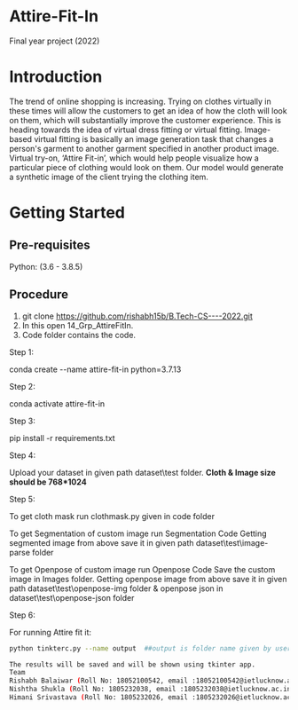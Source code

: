 # Attire-Fit-In
Final year project (2022)


# Introduction
The trend of online shopping is increasing. Trying on clothes virtually in these times will allow the customers to get an idea of how the cloth will look on them, which will substantially improve the customer experience. This is heading towards the idea of virtual dress fitting or virtual fitting. Image-based virtual fitting is basically an image generation task that changes a person's garment to another garment specified in another product image.
Virtual try-on, ‘Attire Fit-in’, which would help people visualize how a particular piece of clothing would look on them. Our model would generate a synthetic image of the client trying the clothing item.

# Getting Started
## Pre-requisites
Python: (3.6 - 3.8.5)

## Procedure
1. git clone https://github.com/rishabh15b/B.Tech-CS----2022.git
2. In this open 14_Grp_AttireFitIn.
3. Code folder contains the code.

Step 1:

conda create --name attire-fit-in python=3.7.13

Step 2:

conda activate attire-fit-in

Step 3:

pip install -r requirements.txt

Step 4:

Upload your dataset in given path dataset\test folder.
 **Cloth & Image size should be 768*1024** 

Step 5:

To get cloth mask run clothmask.py given in code folder

To get Segmentation of custom image run Segmentation Code Getting segmented image from above save it in given path dataset\test\image-parse folder

To get Openpose of custom image run Openpose Code Save the custom image in Images folder. Getting openpose image from above save it in given path dataset\test\openpose-img folder & openpose json in dataset\test\openpose-json folder

Step 6:

For running Attire fit it:
```bash 
python tinkterc.py --name output  ##output is folder name given by user where results are saved. 

The results will be saved and will be shown using tkinter app.
Team
Rishabh Balaiwar (Roll No: 18052100542, email :18052100542@ietlucknow.ac.in)
Nishtha Shukla (Roll No: 1805232038, email :1805232038@ietlucknow.ac.in)
Himani Srivastava (Roll No: 1805232026, email :1805232026@ietlucknow.ac.in)
